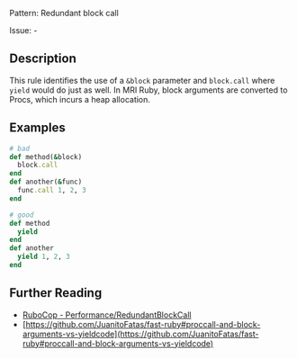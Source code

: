 Pattern: Redundant block call

Issue: -

## Description

This rule identifies the use of a `&block` parameter and `block.call` where `yield` would do just as well. In MRI Ruby, block arguments are converted to Procs, which incurs a heap allocation.

## Examples

```ruby
# bad
def method(&block)
  block.call
end
def another(&func)
  func.call 1, 2, 3
end

# good
def method
  yield
end
def another
  yield 1, 2, 3
end
```

## Further Reading

* [RuboCop - Performance/RedundantBlockCall](https://docs.rubocop.org/rubocop-performance/cops_performance.html#performanceredundantblockcall)
* [https://github.com/JuanitoFatas/fast-ruby#proccall-and-block-arguments-vs-yieldcode](https://github.com/JuanitoFatas/fast-ruby#proccall-and-block-arguments-vs-yieldcode)
